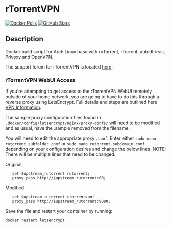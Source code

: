 # rTorrentVPN

[![Docker Pulls](https://img.shields.io/docker/pulls/binhex/arch-rtorrentvpn?style=flat-square&color=607D8B&label=docker%20pulls&logo=docker)](https://hub.docker.com/r/binhex/arch-rtorrentvpn)
[![GitHub Stars](https://img.shields.io/github/stars/binhex/arch-rtorrentvpn?style=flat-square&color=607D8B&label=github%20stars&logo=github)](https://github.com/binhex/arch-rtorrentvpn)

## Description

Docker build script for Arch Linux base with ruTorrent, rTorrent, autodl-irssi, Privoxy and OpenVPN.

The support forum for rTorrentVPN is located [here](https://forums.unraid.net/topic/46127-support-binhex-rtorrentvpn/).

### rTorrentVPN WebUI Access

If you're attempting to get access to the rTorrentVPN WebUI remotely outside of your home network, you are going to have to do this through a reverse proxy using LetsEncrypt. Full details and steps are outlined here [VPN Information](https://dockstarter.com/advanced/vpn-info/).

The sample proxy configuration files found in `.docker/config/letsencrypt/nginx/proxy-confs/` will need to be modified and as usual, have the .sample removed from the filename.

You will need to edit the appropriate proxy `.conf`. Enter either `sudo nano rutorrent.subfolder.conf` or `sudo nano rutorrent.subdomain.conf` depending on your configuration desires and change the below lines. NOTE: There will be multiple lines that need to be changed.

Original

```nginx
   set $upstream_rutorrent rutorrent;
   proxy_pass http://$upstream_rutorrent:80;
```

Modified

```nginx
   set $upstream_rutorrent rtorrentvpn;
   proxy_pass http://$upstream_rutorrent:9080;
```

Save the file and restart your container by running:

```bash
docker restart letsencrypt
```
